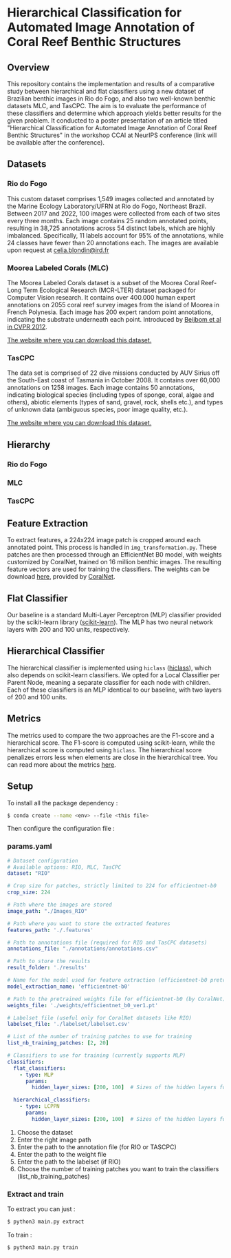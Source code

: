 # Hierarchical Classification for Automated Image Annotation of Coral Reef Benthic Structures

## Overview
This repository contains the implementation and results of a comparative study between hierarchical and flat classifiers using a new dataset of Brazilian benthic images in Rio do Fogo, and also two well-known benthic datasets MLC, and TasCPC. The aim is to evaluate the performance of these classifiers and determine which approach yields better results for the given problem. It conducted to a poster presentation of an article titled "Hierarchical Classification for Automated Image Annotation of Coral Reef Benthic Structures" in the workshop CCAI at NeurIPS conference (link will be available after the conference). 

## Datasets 
### Rio do Fogo 
This custom dataset comprises 1,549 images collected and annotated by the Marine Ecology Laboratory/UFRN at Rio do Fogo, Northeast Brazil. Between 2017 and 2022, 100 images were collected from each of two sites every three months. Each image contains 25 random annotated points, resulting in 38,725 annotations across 54 distinct labels, which are highly imbalanced. Specifically, 11 labels account for 95% of the annotations, while 24 classes have fewer than 20 annotations each. 
The images are available upon request at celia.blondin@ird.fr

### Moorea Labeled Corals (MLC) 
The Moorea Labeled Corals dataset is a subset of the Moorea Coral Reef-Long Term Ecological Research (MCR-LTER) dataset packaged for Computer Vision research. It contains over 400.000 human expert annotations on 2055 coral reef survey images from the island of Moorea in French Polynesia. Each image has 200 expert random point annotations, indicating the substrate underneath each point. Introduced by [Beijbom et al in CVPR 2012](https://www.researchgate.net/publication/261494296_Automated_Annotation_of_Coral_Reef_Survey_Images). 

[The website where you can download this dataset.](https://portal.edirepository.org/nis/mapbrowse?packageid=knb-lter-mcr.5006.3) 

### TasCPC 
The data set is comprised of 22 dive missions conducted by AUV Sirius off the South-East coast of Tasmania in October 2008. It contains over 60,000 annotations on 1258 images. Each image contains 50 annotations, indicating biological species (including types of sponge, coral, algae and others), abiotic elements (types of sand, gravel, rock, shells etc.), and types of unknown data (ambiguous species, poor image quality, etc.).

[The website where you can download this dataset.](http://marine.acfr.usyd.edu.au/datasets/) 


## Hierarchy 
### Rio do Fogo 

### MLC

### TasCPC

## Feature Extraction
To extract features, a 224x224 image patch is cropped around each annotated point. This process is handled in `img_transformation.py`. These patches are then processed through an EfficientNet B0 model, with weights customized by CoralNet, trained on 16 million benthic images. The resulting feature vectors are used for training the classifiers.
The weights can be download [here](https://spacer-tools.s3.us-west-2.amazonaws.com/efficientnet_b0_ver1.pt), provided by [CoralNet](https://coralnet.ucsd.edu/). 

## Flat Classifier
Our baseline is a standard Multi-Layer Perceptron (MLP) classifier provided by the scikit-learn library ([scikit-learn](https://github.com/scikit-learn/scikit-learn.git)). The MLP has two neural network layers with 200 and 100 units, respectively.

## Hierarchical Classifier
The hierarchical classifier is implemented using `hiclass` ([hiclass](https://github.com/scikit-learn-contrib/hiclass.git)), which also depends on scikit-learn classifiers. We opted for a Local Classifier per Parent Node, meaning a separate classifier for each node with children. Each of these classifiers is an MLP identical to our baseline, with two layers of 200 and 100 units.

## Metrics
The metrics used to compare the two approaches are the F1-score and a hierarchical score. The F1-score is computed using scikit-learn, while the hierarchical score is computed using `hiclass`. The hierarchical score penalizes errors less when elements are close in the hierarchical tree. You can read more about the metrics [here](https://hiclass.readthedocs.io/en/latest/algorithms/metrics.html).

## Setup 
To install all the package dependency : 
```bash
$ conda create --name <env> --file <this file>
```
Then configure the configuration file : 
### params.yaml
```yaml
# Dataset configuration
# Available options: RIO, MLC, TasCPC
dataset: "RIO"

# Crop size for patches, strictly limited to 224 for efficientnet-b0
crop_size: 224

# Path where the images are stored
image_path: "./Images_RIO"

# Path where you want to store the extracted features
features_path: './.features'

# Path to annotations file (required for RIO and TasCPC datasets)
annotations_file: "./annotations/annotations.csv"

# Path to store the results
result_folder: './results'

# Name for the model used for feature extraction (efficientnet-b0 pretrained by CoralNet)
model_extraction_name: 'efficientnet-b0'

# Path to the pretrained weights file for efficientnet-b0 (by CoralNet)
weights_file: './weights/efficientnet_b0_ver1.pt'

# Labelset file (useful only for CoralNet datasets like RIO)
labelset_file: './labelset/labelset.csv'

# List of the number of training patches to use for training
list_nb_training_patches: [2, 20]

# Classifiers to use for training (currently supports MLP)
classifiers:
  flat_classifiers:
    - type: MLP
      params:
        hidden_layer_sizes: [200, 100]  # Sizes of the hidden layers for MLP

  hierarchical_classifiers:
    - type: LCPPN
      params:
        hidden_layer_sizes: [200, 100]  # Sizes of the hidden layers for LCPPN
```
1. Choose the dataset
2. Enter the right image path
3. Enter the path to the annotation file (for RIO or TASCPC)
4. Enter the path to the weight file
5. Enter the path to the labelset (if RIO)
6. Choose the number of training patches you want to train the classifiers (list_nb_training_patches)
### Extract and train 
To extract you can just : 
```bash
$ python3 main.py extract
```
To train : 
```bash
$ python3 main.py train
```
